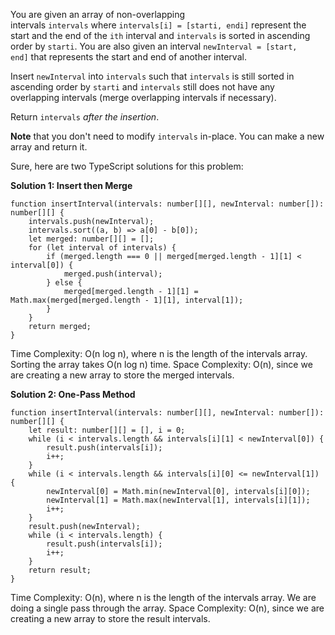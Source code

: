 You are given an array of non-overlapping intervals `intervals` where `intervals[i] = [starti, endi]` represent the start and the end of the `ith` interval and `intervals` is sorted in ascending order by `starti`. You are also given an interval `newInterval = [start, end]` that represents the start and end of another interval.

Insert `newInterval` into `intervals` such that `intervals` is still sorted in ascending order by `starti` and `intervals` still does not have any overlapping intervals (merge overlapping intervals if necessary).

Return `intervals` *after the insertion*.

**Note** that you don't need to modify `intervals` in-place. You can make a new array and return it.

Sure, here are two TypeScript solutions for this problem:

**Solution 1: Insert then Merge**

```tsx
function insertInterval(intervals: number[][], newInterval: number[]): number[][] {
    intervals.push(newInterval);
    intervals.sort((a, b) => a[0] - b[0]);
    let merged: number[][] = [];
    for (let interval of intervals) {
        if (merged.length === 0 || merged[merged.length - 1][1] < interval[0]) {
            merged.push(interval);
        } else {
            merged[merged.length - 1][1] = Math.max(merged[merged.length - 1][1], interval[1]);
        }
    }
    return merged;
}

```

Time Complexity: O(n log n), where n is the length of the intervals array. Sorting the array takes O(n log n) time.
Space Complexity: O(n), since we are creating a new array to store the merged intervals.

**Solution 2: One-Pass Method**

```tsx
function insertInterval(intervals: number[][], newInterval: number[]): number[][] {
    let result: number[][] = [], i = 0;
    while (i < intervals.length && intervals[i][1] < newInterval[0]) {
        result.push(intervals[i]);
        i++;
    }
    while (i < intervals.length && intervals[i][0] <= newInterval[1]) {
        newInterval[0] = Math.min(newInterval[0], intervals[i][0]);
        newInterval[1] = Math.max(newInterval[1], intervals[i][1]);
        i++;
    }
    result.push(newInterval);
    while (i < intervals.length) {
        result.push(intervals[i]);
        i++;
    }
    return result;
}

```

Time Complexity: O(n), where n is the length of the intervals array. We are doing a single pass through the array.
Space Complexity: O(n), since we are creating a new array to store the result intervals.